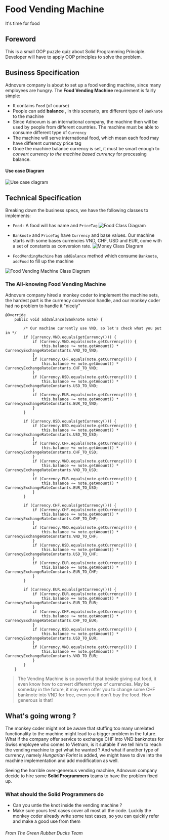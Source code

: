 # Food Vending Machine
It's time for food 
## Foreword
This is a small OOP puzzle quiz about Solid Programming Principle. Developer will have to apply OOP principles to solve the problem.
## Business Specification
Adnovum company is about to set up a food vending machine, since many employees are hungry.
The **Food Vending Machine** requirement is fairly simple:
- It contains `Food` (of course)
- People can add **balance** , in this scenario, are different type of `Banknote` to the machine
- Since Adnovum is an international company, the machine then will be used by
people from different countries. The machine must be able to consume different type
of `Currency`
- The machine will serve international food, which mean each food may have different
currency price tag
- Once the machine balance currency is set, it must be smart enough to *convert currency to the machine based currency* for processing balance.

#### Use case Diagram
![Use case diagram](https://i.imgur.com/BFZPmOB.png)
## Technical Specification
Breaking down the business specs, we have the following classes to implements:
- `Food` :
A food will has name and `PriceTag`
![Food Class Diagram](https://i.imgur.com/jGl3XbS.png)

- `Banknote` and `PriceTag` have `Currency` and base values.
Our machine starts with some bases currencies VND, CHF, USD and EUR, come with a set
of constants as conversion rate.
![Money Class Diagram](https://i.imgur.com/Q1SG4AI.png)

- `FoodVendingMachine` has `addBalance` method which consume `Banknote`, `addFood` to fill up the machine

![Food Vending Machine Class Diagram](https://i.imgur.com/SOxOmVG.png)
### The All-knowing Food Vending Machine
Adnovum company hired a monkey coder to implement the machine sets, the hardest part is the currency conversion handle, and our monkey coder had no problem to handle it "nicely"
```
@Override
    public void addBalance(Banknote note) {

        /* Our machine currently use VND, so let's check what you put in */
        if (Currency.VND.equals(getCurrency())) {
            if (Currency.VND.equals(note.getCurrency())) {
                this.balance += note.getAmount() * CurrencyExchangeRateConstants.VND_TO_VND;
            }
            if (Currency.CHF.equals(note.getCurrency())) {
                this.balance += note.getAmount() * CurrencyExchangeRateConstants.CHF_TO_VND;
            }
            if (Currency.USD.equals(note.getCurrency())) {
                this.balance += note.getAmount() * CurrencyExchangeRateConstants.USD_TO_VND;
            }
            if (Currency.EUR.equals(note.getCurrency())) {
                this.balance += note.getAmount() * CurrencyExchangeRateConstants.EUR_TO_VND;
            }
        }

        if (Currency.USD.equals(getCurrency())) {
            if (Currency.USD.equals(note.getCurrency())) {
                this.balance += note.getAmount() * CurrencyExchangeRateConstants.USD_TO_USD;
            }
            if (Currency.CHF.equals(note.getCurrency())) {
                this.balance += note.getAmount() * CurrencyExchangeRateConstants.CHF_TO_USD;
            }
            if (Currency.VND.equals(note.getCurrency())) {
                this.balance += note.getAmount() * CurrencyExchangeRateConstants.VND_TO_USD;
            }
            if (Currency.EUR.equals(note.getCurrency())) {
                this.balance += note.getAmount() * CurrencyExchangeRateConstants.EUR_TO_USD;
            }
        }

        if (Currency.CHF.equals(getCurrency())) {
            if (Currency.CHF.equals(note.getCurrency())) {
                this.balance += note.getAmount() * CurrencyExchangeRateConstants.CHF_TO_CHF;
            }
            if (Currency.VND.equals(note.getCurrency())) {
                this.balance += note.getAmount() * CurrencyExchangeRateConstants.VND_TO_CHF;
            }
            if (Currency.USD.equals(note.getCurrency())) {
                this.balance += note.getAmount() * CurrencyExchangeRateConstants.USD_TO_CHF;
            }
            if (Currency.EUR.equals(note.getCurrency())) {
                this.balance += note.getAmount() * CurrencyExchangeRateConstants.EUR_TO_CHF;
            }
        }

        if (Currency.EUR.equals(getCurrency())) {
            if (Currency.EUR.equals(note.getCurrency())) {
                this.balance += note.getAmount() * CurrencyExchangeRateConstants.EUR_TO_EUR;
            }
            if (Currency.CHF.equals(note.getCurrency())) {
                this.balance += note.getAmount() * CurrencyExchangeRateConstants.CHF_TO_EUR;
            }
            if (Currency.USD.equals(note.getCurrency())) {
                this.balance += note.getAmount() * CurrencyExchangeRateConstants.USD_TO_EUR;
            }
            if (Currency.VND.equals(note.getCurrency())) {
                this.balance += note.getAmount() * CurrencyExchangeRateConstants.VND_TO_EUR;
            }
        }
    }
```

> The Vending Machine is so powerful that beside giving out food, it even know how to convert different type of currencies. May be someday in the future, it may even offer you to change some CHF banknote into VND for free, even you if don't buy the food. How generous is that!

## What's going wrong ?
The monkey coder might not be aware that stuffing too many unrelated functionality to the machine might lead to a bigger problem in the future. What if the company offer service to exchange CHF into VND banknotes for Swiss employee who comes to Vietnam, is it suitable if we tell him to reach the vending machine to get what he wanted ? And what if another type of currency, namely _Hungarian Forint_ is added, we might have to dive into the machine implementation and add modification as well.

Seeing the horrible over-generous vending machine, Adnovum company decide to hire some **Solid Programmers** teams to have the problem fixed up.

### What should the Solid Programmers do 
- Can you untie the knot inside the vending machine ?
- Make sure yours test cases cover all most all the code. Luckily the monkey coder
already write some test cases, so you can quickly refer and make a good use from them

###### From The Green Rubber Ducks Team

